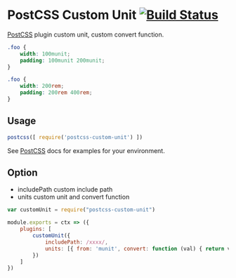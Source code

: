 # PostCSS Custom Unit [![Build Status][ci-img]][ci]

[PostCSS] plugin custom unit, custom convert function.

```css
.foo {
    width: 100munit;
    padding: 100munit 200munit;
}
```

```css
.foo {
    width: 200rem;
    padding: 200rem 400rem;
}
```

## Usage

```js
postcss([ require('postcss-custom-unit') ])
```

See [PostCSS] docs for examples for your environment.

## Option

- includePath custom include path
- units custom unit and convert function

```js
var customUnit = require("postcss-custom-unit")

module.exports = ctx => ({
    plugins: [
        customUnit({
            includePath: /xxxx/,
            units: [{ from: 'munit', convert: function (val) { return val * 2 + 'rem' }}]
        })
    ]
})
```

[PostCSS]: https://github.com/postcss/postcss
[ci-img]:  https://travis-ci.org/yanhaijing/postcss-custom-unit.svg
[ci]:      https://travis-ci.org/yanhaijing/postcss-custom-unit
